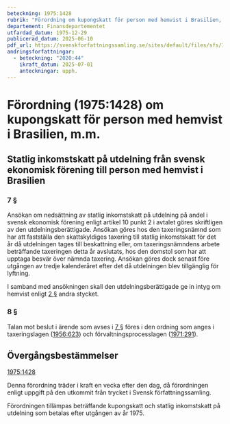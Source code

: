 ```yaml
---
beteckning: 1975:1428
rubrik: "Förordning om kupongskatt för person med hemvist i Brasilien, m.m."
departement: Finansdepartementet
utfardad_datum: 1975-12-29
publicerad_datum: 2025-06-10
pdf_url: https://svenskforfattningssamling.se/sites/default/files/sfs/1975-12/SFS1975-1428.pdf
andringsforfattningar:
  - beteckning: "2020:44"
    ikraft_datum: 2025-07-01
    anteckningar: upph.
---
```


# Förordning (1975:1428) om kupongskatt för person med hemvist i Brasilien, m.m.

## Statlig inkomstskatt på utdelning från svensk ekonomisk förening till person med hemvist i Brasilien

### 7 §

Ansökan om nedsättning av statlig inkomstskatt på utdelning på andel i svensk ekonomisk förening enligt artikel 10 punkt 2 i avtalet göres skriftligen av den utdelningsberättigade. Ansökan göres hos den taxeringsnämnd som har att fastställa den skattskyldiges taxering till statlig inkomstskatt för det år då utdelningen tages till beskattning eller, om taxeringsnämndens arbete beträffande taxeringen detta år avslutats, hos den domstol som har att upptaga besvär över nämnda taxering. Ansökan göres dock senast före utgången av tredje kalenderåret efter det då utdelningen blev tillgänglig för lyftning.

I samband med ansökningen skall den utdelningsberättigade ge in intyg om hemvist enligt [2 §](#2) andra stycket.

### 8 §

Talan mot beslut i ärende som avses i [7 §](#7) föres i den ordning som anges i taxeringslagen ([1956:623](https://selex.se/eli/sfs/1956/623)) och förvaltningsprocesslagen ([1971:291](https://selex.se/eli/sfs/1971/291)).

## Övergångsbestämmelser

[1975:1428](https://selex.se/eli/sfs/1975/1428)

Denna förordning träder i kraft en vecka efter den dag, då förordningen enligt uppgift på den utkommit från trycket i Svensk författningssamling.

Förordningen tillämpas beträffande kupongskatt och statlig inkomstskatt på utdelning som betalas efter utgången av år 1975.